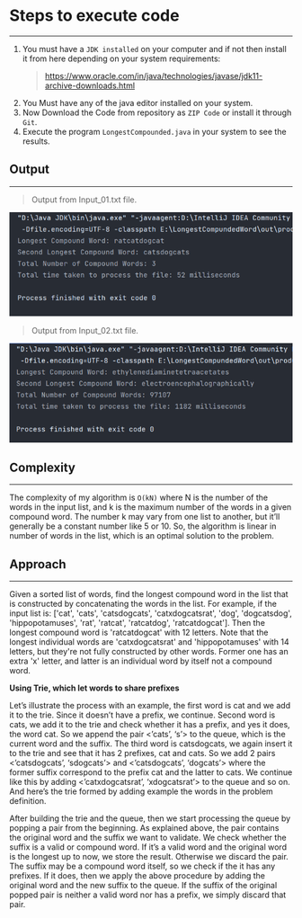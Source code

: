 # Steps to execute code
___

1. You must have a `JDK installed` on your computer and if not then install it from here depending on your system requirements:
    > https://www.oracle.com/in/java/technologies/javase/jdk11-archive-downloads.html
2. You Must have any of the  java editor installed on your system.
3. Now Download the Code from repository as `ZIP Code` or install it through `Git`.
4. Execute the program `LongestCompounded.java` in your system to see the results.


## Output
___

>Output from Input_01.txt file.

![](src/Output_01.png)

>Output from Input_02.txt file.

![](src/Output_02.png)


## Complexity
___
The complexity of my algorithm is `O(kN)` where N is the number of the words in the input list, and k is the maximum number of the  words in a given compound word. The number k may vary from one list to another, but it’ll generally be a constant number like 5 or 10. So, the algorithm is linear in number of words in the list, which is an optimal solution to the problem.

## Approach
___
Given a sorted list of words, find the longest compound word in the list that is constructed by concatenating the words in the list. For example, if the input list is: ['cat', 'cats', 'catsdogcats', 'catxdogcatsrat', 'dog', 'dogcatsdog', 'hippopotamuses', 'rat', 'ratcat', 'ratcatdog', 'ratcatdogcat']. Then the longest compound word is 'ratcatdogcat' with 12 letters. Note that the longest individual words are 'catxdogcatsrat' and 'hippopotamuses' with 14 letters, but they're not fully constructed by other words. Former one has an extra 'x' letter, and latter is an individual word by itself not a compound word.

**Using Trie, which let words to share prefixes**

Let’s illustrate the process with an example, the first word is cat and we add it to the trie. Since it doesn’t have a prefix, we continue. Second word is cats, we add it to the trie and check whether it has a prefix, and yes it does, the word cat. So we append the pair <’cats’, ‘s’> to the queue, which is the current word and the suffix. The third word is catsdogcats, we again insert it to the trie and see that it has 2 prefixes, cat and cats. So we add 2 pairs <’catsdogcats’, ‘sdogcats’> and <’catsdogcats’, ‘dogcats’> where the former suffix correspond to the prefix cat and the latter to cats. We continue like this by adding <’catxdogcatsrat’, ‘xdogcatsrat’> to the queue and so on. And here’s the trie formed by adding example the words in the problem definition.



After building the trie and the queue, then we start processing the queue by popping a pair from the beginning. As explained above, the pair contains the original word and the suffix we want to validate. We check whether the suffix is a valid or compound word. If it’s a valid word and the original word is the longest up to now, we store the result. Otherwise we discard the pair. The suffix may be a compound word itself, so we check if the it has any prefixes. If it does, then we apply the above procedure by adding the original word and the new suffix to the queue. If the suffix of the original popped pair is neither a valid word nor has a prefix, we simply discard that pair.
 
 

